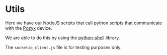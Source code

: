 # Utils
Here we have our NodeJS scripts that call python scripts that communicate with the <a href="https://pozyx.io/" target="_blank">Pozyx</a> device.

We are able to do this by using the <a href="https://www.npmjs.com/package/python-shell" target="_blank">python-shell</a> library.

The `socketio_client.js` file is for testing purposes only.
